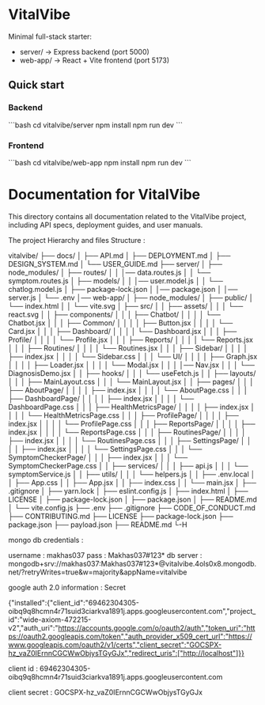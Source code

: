 # VitalVibe

Minimal full-stack starter:

- server/  → Express backend (port 5000)
- web-app/ → React + Vite frontend (port 5173)

## Quick start

### Backend
\`\`\`bash
cd vitalvibe/server
npm install
npm run dev
\`\`\`

### Frontend
\`\`\`bash
cd vitalvibe/web-app
npm install
npm run dev
\`\`\`

# Documentation for VitalVibe

This directory contains all documentation related to the VitalVibe project, including API specs, deployment guides, and user manuals.


The project Hierarchy and files Structure :

vitalvibe/
├── docs/
│   ├── API.md
│   ├── DEPLOYMENT.md
│   ├── DESIGN_SYSTEM.md
│   └── USER_GUIDE.md
├── server/
│   ├── node_modules/
│   ├── routes/
│   │   │── data.routes.js
│   │   └── symptom.routes.js
│   ├── models/
│   │   │── user.model.js
│   │   └── chatlog.model.js
│   ├── package-lock.json
│   │── package.json
│   │── server.js
│   └── .env
│── web-app/
│   ├── node_modules/
│   ├── public/
│       └── index.html
│   │   └── vite.svg
│   ├── src/
│   │   ├── assets/
│   │   │   └── react.svg
│   │   ├── components/
│   │   │   ├── Chatbot/
│   │   │   │   └── Chatbot.jsx
│   │   │   ├── Common/
│   │   │   │   ├── Button.jsx
│   │   │   │   └── Card.jsx
│   │   │   ├── Dashboard/
│   │   │   │   └── Dashboard.jsx
│   │   │   ├── Profile/
│   │   │   │   └── Profile.jsx
│   │   │   ├── Reports/
│   │   │   │   └── Reports.jsx
│   │   │   ├── Routines/
│   │   │   │   └── Routines.jsx
│   │   │   ├── Sidebar/
│   │   │   │   ├── index.jsx
│   │   │   │   └── Sidebar.css
│   │   │   └── UI/
│   │   │   │   ├── Graph.jsx
│   │   │   │   ├── Loader.jsx
│   │   │   │   └── Modal.jsx
│   │   │   │── Nav.jsx
│   │   │   └── DiagnosisDemo.jsx
│   │   ├── hooks/
│   │   │   └── useFetch.js
│   │   ├── layouts/
│   │   │   ├── MainLayout.css
│   │   │   └── MainLayout.jsx
│   │   ├── pages/
│   │   │   ├── AboutPage/
│   │   │   │   ├── index.jsx
│   │   │   │   └── AboutPage.css
│   │   │   ├── DashboardPage/
│   │   │   │   ├── index.jsx
│   │   │   │   └── DashboardPage.css
│   │   │   ├── HealthMetricsPage/
│   │   │   │   ├── index.jsx
│   │   │   │   └── HealthMetricsPage.css
│   │   │   ├── ProfilePage/
│   │   │   │   ├── index.jsx
│   │   │   │   └── ProfilePage.css
│   │   │   ├── ReportsPage/
│   │   │   │   ├── index.jsx
│   │   │   │   └── ReportsPage.css
│   │   │   ├── RoutinesPage/
│   │   │   │   ├── index.jsx
│   │   │   │   └── RoutinesPage.css
│   │   │   ├── SettingsPage/
│   │   │   │   ├── index.jsx
│   │   │   │   └── SettingsPage.css
│   │   │   └── SymptomCheckerPage/
│   │   │       ├── index.jsx
│   │   │       └── SymptomCheckerPage.css
│   │   ├── services/
│   │   │   ├── api.js
│   │   │   └── symptomService.js
│   │   ├── utils/
│   │   │   └── helpers.js
│   │   ├── .env.local
│   │   ├── App.css
│   │   ├── App.jsx
│   │   ├── index.css
│   │   └── main.jsx
│   ├── .gitignore
│   ├── yarn.lock
│   ├── eslint.config.js
│   ├── index.html
│   ├── LICENSE
│   ├── package-lock.json
│   ├── package.json
│   ├── README.md
│   └── vite.config.js
├── .env
├── .gitignore
├── CODE_OF_CONDUCT.md
├── CONTRIBUTING.md
├── LICENSE
├── package-lock.json
├── package.json
├── payload.json
├── README.md
└-H


mongo db credentials :

username : makhas037
pass : Makhas037#123*
db server : mongodb+srv://makhas037:Makhas037#123*@vitalvibe.4ols0x8.mongodb.net/?retryWrites=true&w=majority&appName=vitalvibe




google auth 2.0 information : Secret

{"installed":{"client_id":"69462304305-oibq9q8hcmn4r71suid3ciarkva1891j.apps.googleusercontent.com","project_id":"wide-axiom-472215-v2","auth_uri":"https://accounts.google.com/o/oauth2/auth","token_uri":"https://oauth2.googleapis.com/token","auth_provider_x509_cert_url":"https://www.googleapis.com/oauth2/v1/certs","client_secret":"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","redirect_uris":["http://localhost"]}}

client id : 69462304305-oibq9q8hcmn4r71suid3ciarkva1891j.apps.googleusercontent.com

client secret : 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